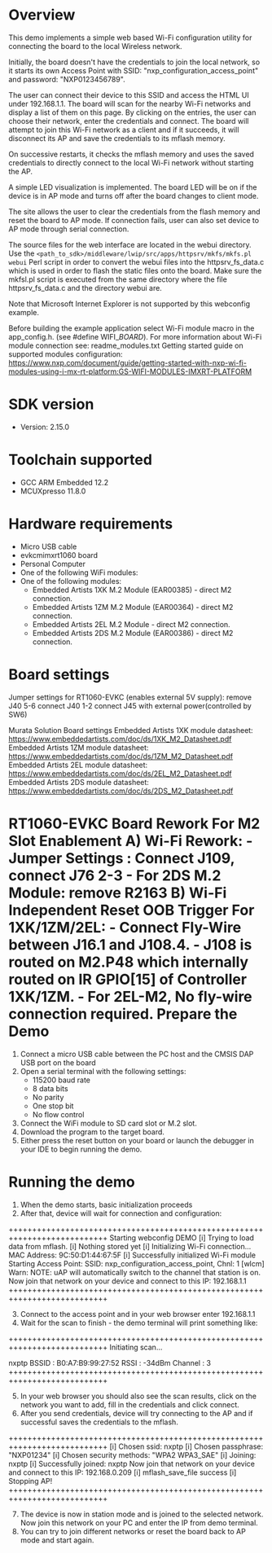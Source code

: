 Overview
========
This demo implements a simple web based Wi-Fi configuration utility for connecting the board to the local Wireless network. 

Initially, the board doesn't have the credentials to join the local network, so it starts its own Access Point with SSID: "nxp_configuration_access_point" and password: "NXP0123456789".

The user can connect their device to this SSID and access the HTML UI under 192.168.1.1. The board will scan for the nearby Wi-Fi networks and display a list of them on this page. By clicking on the entries, the user can choose their network, enter the credentials and connect. The board will attempt to join this Wi-Fi network as a client and if it succeeds, it will disconnect its AP and save the credentials to its mflash memory.

On successive restarts, it checks the mflash memory and uses the saved credentials to directly connect to the local Wi-Fi network without starting the AP. 

A simple LED visualization is implemented. The board LED will be on if the device is in AP mode and turns off after the board changes to client mode.

The site allows the user to clear the credentials from the flash memory and reset the board to AP mode. If connection fails, user can also set device to AP mode through serial connection.

The source files for the web interface are located in the webui directory. Use the `<path_to_sdk>/middleware/lwip/src/apps/httpsrv/mkfs/mkfs.pl webui` Perl script in order to convert the webui files into the httpsrv_fs_data.c which is used in order to flash the static files onto the board. Make sure the mkfsl.pl script is executed from the same directory where the file httpsrv_fs_data.c and the directory webui are.

Note that Microsoft Internet Explorer is not supported by this webconfig example.

Before building the example application select Wi-Fi module macro in the app_config.h. (see #define WIFI_<SoC Name>_BOARD_<Module Name>).
For more information about Wi-Fi module connection see:
    readme_modules.txt
    Getting started guide on supported modules configuration:
    https://www.nxp.com/document/guide/getting-started-with-nxp-wi-fi-modules-using-i-mx-rt-platform:GS-WIFI-MODULES-IMXRT-PLATFORM



SDK version
===========
- Version: 2.15.0

Toolchain supported
===================
- GCC ARM Embedded  12.2
- MCUXpresso  11.8.0

Hardware requirements
=====================
- Micro USB cable
- evkcmimxrt1060 board
- Personal Computer
- One of the following WiFi modules:
- One of the following modules:
  - Embedded Artists 1XK M.2 Module (EAR00385) - direct M2 connection.
  - Embedded Artists 1ZM M.2 Module (EAR00364) - direct M2 connection.
  - Embedded Artists 2EL M.2 Module - direct M2 connection.
  - Embedded Artists 2DS M.2 Module (EAR00386) - direct M2 connection.

Board settings
==============

Jumper settings for RT1060-EVKC (enables external 5V supply):
remove  J40 5-6
connect J40 1-2
connect J45 with external power(controlled by SW6)

Murata Solution Board settings
Embedded Artists 1XK module datasheet: https://www.embeddedartists.com/doc/ds/1XK_M2_Datasheet.pdf
Embedded Artists 1ZM module datasheet: https://www.embeddedartists.com/doc/ds/1ZM_M2_Datasheet.pdf
Embedded Artists 2EL module datasheet: https://www.embeddedartists.com/doc/ds/2EL_M2_Datasheet.pdf
Embedded Artists 2DS module datasheet: https://www.embeddedartists.com/doc/ds/2DS_M2_Datasheet.pdf

RT1060-EVKC Board Rework For M2 Slot Enablement
A) Wi-Fi Rework:
	- Jumper Settings : Connect J109, connect J76 2-3
    - For 2DS M.2 Module: remove R2163
B) Wi-Fi Independent Reset OOB Trigger For 1XK/1ZM/2EL:
	- Connect Fly-Wire between J16.1 and J108.4.
	- J108 is routed on M2.P48 which internally routed on IR GPIO[15] of Controller 1XK/1ZM.
	- For 2EL-M2, No fly-wire connection required.
Prepare the Demo
================
1.  Connect a micro USB cable between the PC host and the CMSIS DAP USB port on the board
2.  Open a serial terminal with the following settings:
    - 115200 baud rate
    - 8 data bits
    - No parity
    - One stop bit
    - No flow control
3.  Connect the WiFi module to SD card slot or M.2 slot.
4.  Download the program to the target board.
5.  Either press the reset button on your board or launch the debugger in your IDE to begin running the demo.


Running the demo
================
1. When the demo starts, basic initialization proceeds
2. After that, device will wait for connection and configuration:

+++++++++++++++++++++++++++++++++++++++++++++++++++++++++++++++++++++++++++
Starting webconfig DEMO
[i] Trying to load data from mflash.
[i] Nothing stored yet
[i] Initializing Wi-Fi connection...
MAC Address: 9C:50:D1:44:67:5F
[i] Successfully initialized Wi-Fi module
Starting Access Point: SSID: nxp_configuration_access_point, Chnl: 1
[wlcm] Warn: NOTE: uAP will automatically switch to the channel that station is on.
 Now join that network on your device and connect to this IP: 192.168.1.1
+++++++++++++++++++++++++++++++++++++++++++++++++++++++++++++++++++++++++++

3. Connect to the access point and in your web browser enter 192.168.1.1
4. Wait for the scan to finish - the demo terminal will print something like:

+++++++++++++++++++++++++++++++++++++++++++++++++++++++++++++++++++++++++++
Initiating scan...

nxptp
     BSSID         : B0:A7:B9:99:27:52
     RSSI          : -34dBm
     Channel       : 3
+++++++++++++++++++++++++++++++++++++++++++++++++++++++++++++++++++++++++++

5. In your web browser you should also see the scan results, click on the network
   you want to add, fill in the credentials and click connect.
6. After you send credentials, device will try connecting to the AP and if successful saves the credentials to the mflash.

+++++++++++++++++++++++++++++++++++++++++++++++++++++++++++++++++++++++++++
[i] Chosen ssid: nxptp
[i] Chosen passphrase: "NXP01234"
[i] Chosen security methods: "WPA2 WPA3_SAE"
[i] Joining: nxptp
[i] Successfully joined: nxptp
 Now join that network on your device and connect to this IP: 192.168.0.209
[i] mflash_save_file success
[i] Stopping AP!
+++++++++++++++++++++++++++++++++++++++++++++++++++++++++++++++++++++++++++

7. The device is now in station mode and is joined to the selected network.
   Now join this network on your PC and enter the IP from demo terminal.
8. You can try to join different networks or reset the board back to AP mode and start again.
